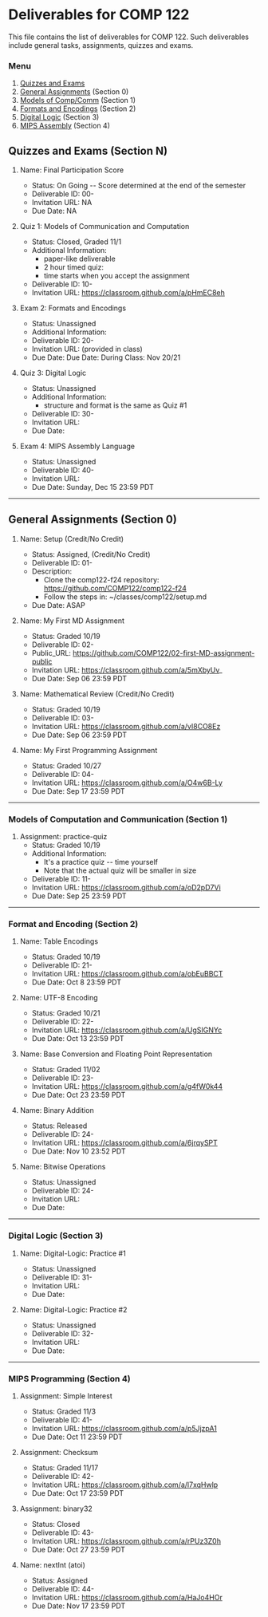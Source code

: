 # Deliverables for COMP 122

This file contains the list of deliverables for COMP 122. Such deliverables include general tasks, assignments, quizzes and exams.

### Menu
1. [Quizzes and Exams](#quizzes)
1. [General Assignments](#general) (Section 0)
1. [Models of Comp/Comm](#models) (Section 1)
1. [Formats and Encodings](#formats) (Section 2)
1. [Digital Logic](#digital) (Section 3)
1. [MIPS Assembly](#mips) (Section 4)

<h2 id="quizzes">Quizzes and Exams (Section N)</h2>

1. Name: Final Participation Score
   - Status: On Going -- Score determined at the end of the semester
   - Deliverable ID: 00-
   - Invitation URL: NA
   - Due Date: NA


1. Quiz 1: Models of Communication and Computation
   - Status: Closed, Graded 11/1
   - Additional Information: 
     - paper-like deliverable
     - 2 hour timed quiz: 
     - time starts when you accept the assignment
   - Deliverable ID: 10-
   - Invitation URL: https://classroom.github.com/a/pHmEC8eh

1. Exam 2: Formats and Encodings
   - Status: Unassigned
   - Additional Information: 
   - Deliverable ID: 20-
   - Invitation URL: (provided in class)
   - Due Date: Due Date: During Class: Nov 20/21

1. Quiz 3: Digital Logic
   - Status: Unassigned
   - Additional Information: 
     - structure and format is the same as Quiz #1
   - Deliverable ID: 30-
   - Invitation URL: 
   - Due Date: 

1. Exam 4: MIPS Assembly Language
   - Status: Unassigned
   - Deliverable ID: 40-
   - Invitation URL:
   - Due Date: Sunday, Dec 15 23:59 PDT


---
<h2 id="general">General Assignments (Section 0)</h2>


1. Name: Setup (Credit/No Credit)
   - Status: Assigned, (Credit/No Credit)
   - Deliverable ID: 01-
   - Description:
     * Clone the comp122-f24 repository: https://github.com/COMP122/comp122-f24
     * Follow the steps in: ~/classes/comp122/setup.md
   - Due Date: ASAP

1. Name: My First MD Assignment
   - Status: Graded 10/19
   - Deliverable ID: 02-
   - Public_URL: https://github.com/COMP122/02-first-MD-assignment-public
   - Invitation URL: https://classroom.github.com/a/5mXbyUv_
   - Due Date: Sep 06 23:59 PDT


1. Name: Mathematical Review (Credit/No Credit)
   - Status: Graded 10/19
   - Deliverable ID: 03-
   - Invitation URL: https://classroom.github.com/a/vI8CO8Ez
   - Due Date: Sep 06 23:59 PDT

1. Name: My First Programming Assignment
   - Status: Graded 10/27
   - Deliverable ID: 04-
   - Invitation URL: https://classroom.github.com/a/O4w6B-Ly
   - Due Date: Sep 17 23:59 PDT

---

<h3 id="models">Models of Computation and Communication (Section 1)</h3>

1. Assignment: practice-quiz
   - Status: Graded 10/19
   - Additional Information: 
     - It's a practice quiz -- time yourself
     - Note that the actual quiz will be smaller in size
   - Deliverable ID: 11-
   - Invitation URL: https://classroom.github.com/a/oD2pD7Vi
   - Due Date: Sep 25 23:59 PDT

---

<h3 id="format">Format and Encoding (Section 2)</h3>

1. Name: Table Encodings
   - Status: Graded 10/19
   - Deliverable ID: 21-
   - Invitation URL: https://classroom.github.com/a/obEuBBCT
   - Due Date: Oct 8 23:59 PDT
   
1. Name: UTF-8 Encoding
   - Status: Graded 10/21
   - Deliverable ID: 22-
   - Invitation URL: https://classroom.github.com/a/UgSIGNYc
   - Due Date: Oct 13 23:59 PDT
    
1. Name: Base Conversion and Floating Point Representation
   - Status: Graded 11/02
   - Deliverable ID: 23-
   - Invitation URL: https://classroom.github.com/a/g4fW0k44
   - Due Date: Oct 23 23:59 PDT
 
1. Name: Binary Addition
   - Status: Released
   - Deliverable ID: 24-
   - Invitation URL: https://classroom.github.com/a/6jrqySPT
   - Due Date: Nov 10 23:52 PDT 

1. Name: Bitwise Operations
   - Status: Unassigned
   - Deliverable ID: 24-
   - Invitation URL:
   - Due Date:


---

<h3 id="digital">Digital Logic (Section 3)</h3>

1. Name: Digital-Logic: Practice #1
   - Status: Unassigned
   - Deliverable ID: 31-
   - Invitation URL: 
   - Due Date:

1. Name: Digital-Logic: Practice #2
   - Status: Unassigned
   - Deliverable ID: 32-
   - Invitation URL: 
   - Due Date:

---
<h3 id="mips">MIPS Programming (Section 4)</h3>

1. Assignment: Simple Interest
   - Status: Graded 11/3
   - Deliverable ID: 41-
   - Invitation URL: https://classroom.github.com/a/p5JjzpA1
   - Due Date: Oct 11 23:59 PDT

1. Assignment: Checksum
   - Status: Graded 11/17
   - Deliverable ID: 42-
   - Invitation URL: https://classroom.github.com/a/l7xqHwlp
   - Due Date: Oct 17 23:59 PDT

1. Assignment: binary32 
   - Status: Closed
   - Deliverable ID: 43-
   - Invitation URL: https://classroom.github.com/a/rPUz3Z0h
   - Due Date: Oct 27 23:59 PDT


1. Name: nextInt (atoi)
   - Status: Assigned
   - Deliverable ID: 44-
   - Invitation URL: https://classroom.github.com/a/HaJo4HOr
   - Due Date: Nov 17 23:59 PDT


